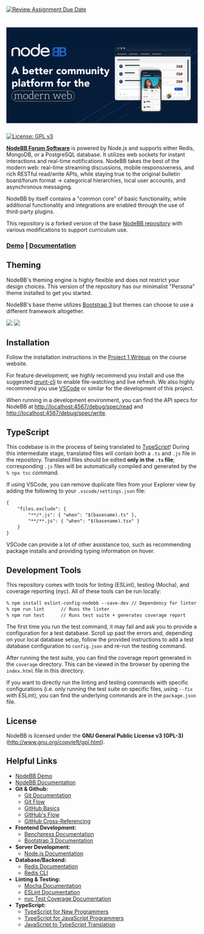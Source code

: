 [![Review Assignment Due Date](https://classroom.github.com/assets/deadline-readme-button-24ddc0f5d75046c5622901739e7c5dd533143b0c8e959d652212380cedb1ea36.svg)](https://classroom.github.com/a/6U8xuKTF)
# ![NodeBB](public/images/sm-card.png)

[![License: GPL v3](https://img.shields.io/badge/License-GPLv3-blue.svg)](https://www.gnu.org/licenses/gpl-3.0) 

[**NodeBB Forum Software**](https://nodebb.org) is powered by Node.js and supports either Redis, MongoDB, or a PostgreSQL database. It utilizes web sockets for instant interactions and real-time notifications. NodeBB takes the best of the modern web: real-time streaming discussions, mobile responsiveness, and rich RESTful read/write APIs, while staying true to the original bulletin board/forum format &rarr; categorical hierarchies, local user accounts, and asynchronous messaging.

NodeBB by itself contains a "common core" of basic functionality, while additional functionality and integrations are enabled through the use of third-party plugins.

This repository is a forked version of the base [NodeBB repository](https://github.com/NodeBB/NodeBB) with various modifications to support curriculum use.

### [Demo](https://try.nodebb.org) | [Documentation](https://docs.nodebb.org)

## Theming


NodeBB's theming engine is highly flexible and does not restrict your design choices. This version of the repository has our minimalist "Persona" theme installed to get you started.

NodeBB's base theme utilizes [Bootstrap 3](http://getbootstrap.com/) but themes can choose to use a different framework altogether.

[![](http://i.imgur.com/HwNEXGu.png)](http://i.imgur.com/HwNEXGu.png)
[![](http://i.imgur.com/II1byYs.png)](http://i.imgur.com/II1byYs.png)

## Installation

Follow the installation instructions in the [Project 1 Writeup](https://cmu-313.github.io/projects/P1/) on the course website.

For feature development, we highly recommend you install and use the suggested [grunt-cli](https://docs.nodebb.org/configuring/running/#grunt-development) to enable file-watching and live refresh. We also highly recommend you use [VSCode](https://code.visualstudio.com/download) or similar for the development of this project.

When running in a development environment, you can find the API specs for NodeBB at [http://localhost:4567/debug/spec/read](http://localhost:4567/debug/spec/read) and [http://localhost:4567/debug/spec/write](http://localhost:4567/debug/spec/write).


## TypeScript

This codebase is in the process of being translated to [TypeScript](https://www.typescriptlang.org/)! During this intermediate stage, translated files will contain both a `.ts` and `.js` file in the repository. Translated files should be edited **only in the `.ts` file**; corresponding `.js` files will be automatically compiled and generated by the `% npx tsc` command.

If using VSCode, you can remove duplicate files from your Explorer view by adding the following to your `.vscode/settings.json` file:
```
{
    "files.exclude": {
        "**/*.js": { "when": "$(basename).ts" },
        "**/**.js": { "when": "$(basename).tsx" }
    }
}
```

VSCode can provide a lot of other assistance too, such as recommending package installs and providing typing information on hover.

## Development Tools

This repository comes with tools for linting (ESLint), testing (Mocha), and coverage reporting (nyc). All of these tools can be run locally:
```
% npm install eslint-config-nodebb --save-dev // Dependency for linter
% npm run lint      // Runs the linter
% npm run test      // Runs test suite + generates coverage report
```

The first time you run the test command, it may fail and ask you to provide a configuration for a test database. Scroll up past the errors and, depending on your local database setup, follow the provided instructions to add a test database configuration to `config.json` and re-run the testing command.

After running the test suite, you can find the coverage report generated in the `coverage` directory. This can be viewed in the browser by opening the `index.html` file in this directory.

If you want to directly run the linting and testing commands with specific configurations (i.e. only running the test suite on specific files, using `--fix` with ESLint), you can find the underlying commands are in the `package.json` file.

## License

NodeBB is licensed under the **GNU General Public License v3 (GPL-3)** (http://www.gnu.org/copyleft/gpl.html).

## Helpful Links

* [NodeBB Demo](https://try.nodebb.org)
* [NodeBB Documentation](http://docs.nodebb.org)
* **Git & Github:**
    * [Git Documentation](https://git-scm.com/docs/gittutorial)
    * [Git Flow](https://datasift.github.io/gitflow/IntroducingGitFlow.html)
    * [GitHub Basics](https://guides.github.com/activities/hello-world/)
    * [GitHub's Flow](https://guides.github.com/introduction/flow/)
    * [GitHub Cross-Referencing](https://docs.github.com/en/github/writing-on-github/working-with-advanced-formatting/autolinked-references-and-urls#issues-and-pull-requests)
* **Frontend Development:**
    * [Benchpress Documentation](https://github.com/benchpressjs/benchpressjs)
    * [Bootstrap 3 Documentation ](http://getbootstrap.com/)
* **Server Development:**
    * [Node.js Documentation](https://nodejs.org/en/docs/)
* **Database/Backend:**
    * [Redis Documentation](https://redis.io/docs/)
    * [Redis CLI](https://redis.io/docs/manual/cli/)
* **Linting & Testing:** 
    * [Mocha Documentation](https://mochajs.org/)
    * [ESLint Documentation](https://eslint.org/docs/latest/)
    * [nyc Test Coverage Documentation](https://www.npmjs.com/package/nyc)
* **TypeScript:**
    * [TypeScript for New Programmers](https://www.typescriptlang.org/docs/handbook/typescript-from-scratch.html)
    * [TypeScript for JavaScript Programmers](https://www.typescriptlang.org/docs/handbook/typescript-in-5-minutes.html)
    * [JavaScript to TypeScript Translation](https://www.typescriptlang.org/docs/handbook/migrating-from-javascript.html#moving-to-typescript-files)
